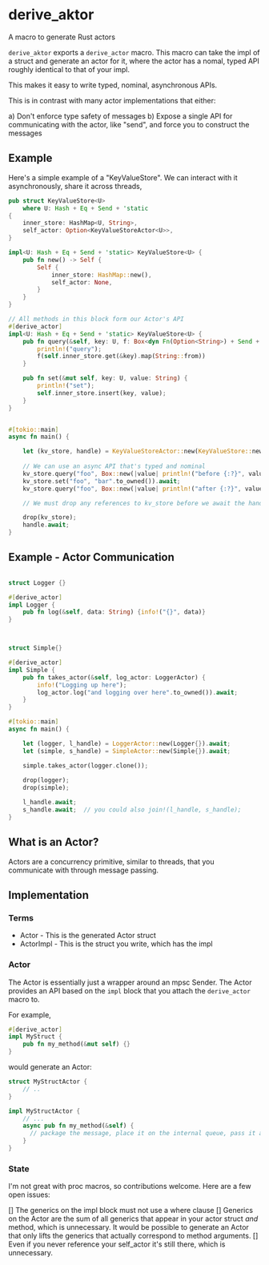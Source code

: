 # derive_aktor
A macro to generate Rust actors

`derive_aktor` exports a `derive_actor` macro. This macro can take the impl of a struct and generate
an actor for it, where the actor has a nomal, typed API roughly identical to that of your impl.

This makes it easy to write typed, nominal, asynchronous APIs.

This is in contrast with many actor implementations that either:

a) Don't enforce type safety of messages
b) Expose a single API for communicating with the actor, like "send", and force you to construct the messages

## Example

Here's a simple example of a "KeyValueStore". We can interact with it asynchronously,
share it across threads, 
```rust
pub struct KeyValueStore<U>
    where U: Hash + Eq + Send + 'static
{
    inner_store: HashMap<U, String>,
    self_actor: Option<KeyValueStoreActor<U>>,
}

impl<U: Hash + Eq + Send + 'static> KeyValueStore<U> {
    pub fn new() -> Self {
        Self {
            inner_store: HashMap::new(),
            self_actor: None,
        }
    }
}

// All methods in this block form our Actor's API
#[derive_actor]
impl<U: Hash + Eq + Send + 'static> KeyValueStore<U> {
    pub fn query(&self, key: U, f: Box<dyn Fn(Option<String>) + Send + 'static>) {
        println!("query");
        f(self.inner_store.get(&key).map(String::from))
    }

    pub fn set(&mut self, key: U, value: String) {
        println!("set");
        self.inner_store.insert(key, value);
    }
}


#[tokio::main]
async fn main() {

    let (kv_store, handle) = KeyValueStoreActor::new(KeyValueStore::new()).await;
    
    // We can use an async API that's typed and nominal
    kv_store.query("foo", Box::new(|value| println!("before {:?}", value))).await;
    kv_store.set("foo", "bar".to_owned()).await;
    kv_store.query("foo", Box::new(|value| println!("after {:?}", value))).await;

    // We must drop any references to kv_store before we await the handle, or it will leak!

    drop(kv_store);
    handle.await;
}

```

## Example - Actor Communication
```rust

struct Logger {}

#[derive_actor]
impl Logger {
    pub fn log(&self, data: String) {info!("{}", data)}
}



struct Simple{}

#[derive_actor]
impl Simple {
    pub fn takes_actor(&self, log_actor: LoggerActor) {
        info!("Logging up here");
        log_actor.log("and logging over here".to_owned()).await;
    }
}

#[tokio::main]
async fn main() {

    let (logger, l_handle) = LoggerActor::new(Logger{}).await;
    let (simple, s_handle) = SimpleActor::new(Simple{}).await;

    simple.takes_actor(logger.clone());
    
    drop(logger);
    drop(simple);

    l_handle.await;
    s_handle.await;  // you could also join!(l_handle, s_handle);
}
```

## What is an Actor?
Actors are a concurrency primitive, similar to threads, that you communicate with through message passing.


## Implementation

### Terms
* Actor - This is the generated Actor struct
* ActorImpl - This is the struct you write, which has the impl


### Actor
The Actor is essentially just a wrapper around an mpsc Sender. The Actor provides an API based on the `impl`
block that you attach the `derive_actor` macro to.

For example,

```rust
#[derive_actor]
impl MyStruct {
    pub fn my_method(&mut self) {}
}
``` 

would generate an Actor:

```rust
struct MyStructActor {
    // ..
}

impl MyStructActor {
    // ...
    async pub fn my_method(&self) {
      // package the message, place it on the internal queue, pass it along
    }
}
```

### State
I'm not great with proc macros, so contributions welcome. Here are a few open issues:

[] The generics on the impl block must not use a where clause
[] Generics on the Actor are the sum of all generics that appear in your actor struct *and* method, which
   is unnecessary. It would be possible to generate an Actor that only lifts the generics that actually
   correspond to method arguments.
[] Even if you never reference your self_actor it's still there, which is unnecessary.